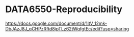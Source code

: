# DATA6550-Reproducibility
https://docs.google.com/document/d/1itV_12mk-DbJAzJ8J_qCHPzRftd8ipTLz62tWqfgtEc/edit?usp=sharing

